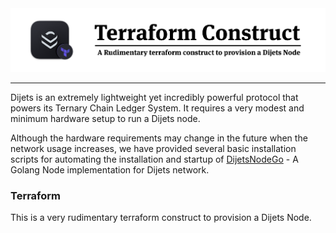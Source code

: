 <div align="center">
  <img src="resources/dijets-terraform-construct.png?raw=true">
</div>

----

Dijets is an extremely lightweight yet incredibly powerful protocol that powers its Ternary Chain Ledger System. It requires
a very modest and minimum hardware setup to run a Dijets node.

Although the hardware requirements may change in the future when the network usage increases, we have provided several basic installation scripts for automating the installation and startup of [DijetsNodeGo](https://github.com/Dijets-Inc/dijetsnodego) - A Golang Node implementation for Dijets network.

### Terraform

This is a very rudimentary terraform construct to provision a Dijets Node.


